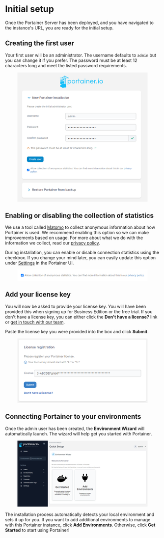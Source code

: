 # Initial setup

Once the Portainer Server has been deployed, and you have navigated to the instance's URL, you are ready for the initial setup.

## Creating the first user

Your first user will be an administrator. The username defaults to `admin` but you can change it if you prefer. The password must be at least 12 characters long and meet the listed password requirements.

<figure><img src="../../../.gitbook/assets/2.15-install-server-setup-user.png" alt=""><figcaption></figcaption></figure>

## Enabling or disabling the collection of statistics

We use a tool called [Matomo](https://matomo.org/) to collect anonymous information about how Portainer is used. We recommend enabling this option so we can make improvements based on usage. For more about what we do with the information we collect, read our [privacy policy](https://www.portainer.io/privacy-policy).

During installation, you can enable or disable connection statistics using the checkbox. If you change your mind later, you can easily update this option under [Settings](../../../admin/settings/general.md#allow-the-collection-of-anonymous-statistics) in the Portainer UI.

<figure><img src="../../../.gitbook/assets/2.15-install-server-setup-matomo.png" alt=""><figcaption></figcaption></figure>

## Add your license key

You will now be asked to provide your license key. You will have been provided this when signing up for Business Edition or the free trial. If you don't have a license key, you can either click the **Don't have a license?** link or [get in touch with our team](mailto:success@portainer.io).

Paste the license key you were provided into the box and click **Submit**.

<figure><img src="../../../.gitbook/assets/2.20-initial-setup-license.png" alt=""><figcaption></figcaption></figure>

## Connecting Portainer to your environments

Once the admin user has been created, the **Environment Wizard** will automatically launch. The wizard will help get you started with Portainer.

<figure><img src="../../../.gitbook/assets/2.15-install-server-setup-wizard.png" alt=""><figcaption></figcaption></figure>

The installation process automatically detects your local environment and sets it up for you. If you want to add additional environments to manage with this Portainer instance, click **Add Environments**. Otherwise, click **Get Started** to start using Portainer!
